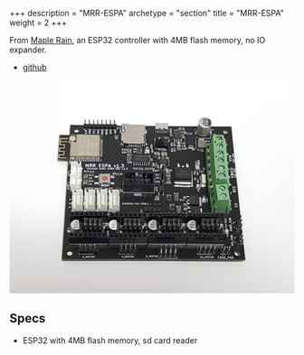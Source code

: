 +++
description = "MRR-ESPA"
archetype = "section"
title = "MRR-ESPA"
weight = 2
+++

From [Maple Rain](http://www.maplerain.com/en), an ESP32 controller with 4MB flash memory, no IO expander.
* [github](https://github.com/maplerainresearch/MRR_ESPA)

![image](mrr_espa_v1.3.jpg?width=400px)

## Specs
* ESP32 with 4MB flash memory, sd card reader





